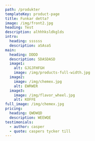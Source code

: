 ```yaml
---
path: /produkter
templateKey: product-page
title: Funkar detta?
image: /img/front2.jpg
heading: Test
description: alhhhksldkglds
intro:
  heading: ssssss
  description: aSAsaS
main:
  heading: DDDD
  description: SDASDASD
  image1:
    alt: GJGJFHFGH
    image: /img/products-full-width.jpg
  image2:
    image: /img/chemex.jpg
    alt: EWRWER
  image3:
    image: /img/flavor_wheel.jpg
    alt: KOFFE
full_image: /img/chemex.jpg
pricing:
  heading: QWDWQD
  description: WEEWQE
testimonials:
  - author: casper
  - quote: caspers tycker till
---
```

